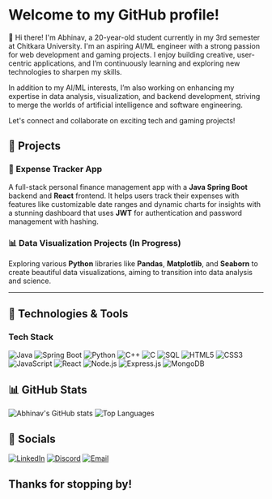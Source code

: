 # Welcome to my GitHub profile!

👋 Hi there! I'm Abhinav, a 20-year-old student currently in my 3rd semester at Chitkara University. I'm an aspiring AI/ML engineer with a strong passion for web development and gaming projects. I enjoy building creative, user-centric applications, and I’m continuously learning and exploring new technologies to sharpen my skills.

In addition to my AI/ML interests, I’m also working on enhancing my expertise in data analysis, visualization, and backend development, striving to merge the worlds of artificial intelligence and software engineering.

Let's connect and collaborate on exciting tech and gaming projects!
## 💼 Projects

### 🌟 Expense Tracker App
A full-stack personal finance management app with a **Java Spring Boot** backend and **React** frontend. It helps users track their expenses with features like customizable date ranges and dynamic charts for insights with a stunning dashboard that uses **JWT** for authentication and password management with hashing.


### 📊 Data Visualization Projects (In Progress)
Exploring various **Python** libraries like **Pandas**, **Matplotlib**, and **Seaborn** to create beautiful data visualizations, aiming to transition into data analysis and science.

---

## 🔧 Technologies & Tools

### Tech Stack

![Java](https://img.shields.io/badge/Java-ED8B00?style=for-the-badge&logo=java&logoColor=white)
![Spring Boot](https://img.shields.io/badge/Spring_Boot-6DB33F?style=for-the-badge&logo=spring-boot&logoColor=white)
![Python](https://img.shields.io/badge/Python-3776AB?style=for-the-badge&logo=python&logoColor=white)
![C++](https://img.shields.io/badge/C%2B%2B-00599C?style=for-the-badge&logo=c%2B%2B&logoColor=white)
![C](https://img.shields.io/badge/C-00599C?style=for-the-badge&logo=c&logoColor=white)
![SQL](https://img.shields.io/badge/SQL-4479A1?style=for-the-badge&logo=postgresql&logoColor=white)
![HTML5](https://img.shields.io/badge/HTML5-E34F26?style=for-the-badge&logo=html5&logoColor=white)
![CSS3](https://img.shields.io/badge/CSS3-1572B6?style=for-the-badge&logo=css3&logoColor=white)
![JavaScript](https://img.shields.io/badge/JavaScript-F7DF1E?style=for-the-badge&logo=javascript&logoColor=black)
![React](https://img.shields.io/badge/React-20232A?style=for-the-badge&logo=react&logoColor=61DAFB)
![Node.js](https://img.shields.io/badge/Node.js-43853D?style=for-the-badge&logo=node-dot-js&logoColor=white)
![Express.js](https://img.shields.io/badge/Express.js-404D59?style=for-the-badge)
![MongoDB](https://img.shields.io/badge/MongoDB-4EA94B?style=for-the-badge&logo=mongodb&logoColor=white)



## 📊 GitHub Stats

![Abhinav's GitHub stats](https://github-readme-stats.vercel.app/api?username=SinghAbhinav04&show_icons=true&theme=radical)
![Top Languages](https://github-readme-stats.vercel.app/api/top-langs/?username=SinghAbhinav04&layout=compact&theme=radical)

## 🔗 Socials

[![LinkedIn](https://img.shields.io/badge/LinkedIn-0A66C2?style=for-the-badge&logo=linkedin&logoColor=white)](https://www.linkedin.com/in/singhabhinav04/)
[![Discord](https://img.shields.io/badge/Discord-%237289DA.svg?logo=discord&logoColor=white)](https://discord.gg/ygYnFbre)
[![Email](https://img.shields.io/badge/Email-D14836?style=for-the-badge&logo=gmail&logoColor=white)](mailto:heysinghabhinav@gmail.com)



## Thanks for stopping by!
